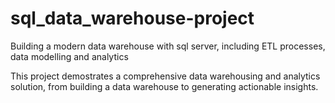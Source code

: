 # sql_data_warehouse-project
Building a modern data warehouse with sql server, including ETL processes, data modelling and analytics

This project demostrates a comprehensive data warehousing and analytics solution, from building a data warehouse to generating actionable insights. 
